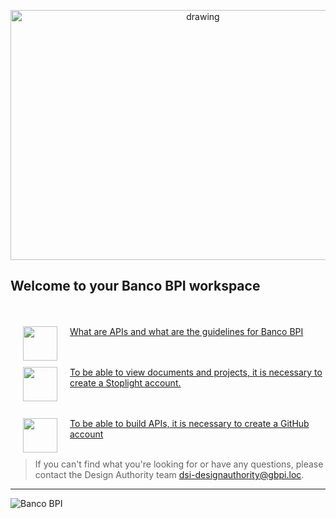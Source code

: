 <p align="center">
  <img src="https://stoplight.io/api/v1/projects/cHJqOjEyMTAzMw/images/FewDetFYfSQ" alt="drawing" height="400" width="600" focus="false"/>
</p>

## Welcome to your Banco BPI workspace

<br><br>
<a href="Whitepaper"><img src="https://stoplight.io/api/v1/projects/cHJqOjY2NDEz/images/DFFUGFAJWAc" align="left" height="55" width="55" focus="false" hspace="20"></a>
[What are APIs and what are the guidelines for Banco BPI](../whitepaper-api.md)
<br>

<br><br>
<a href="Stoplight"><img src="https://stoplight.io/api/v1/projects/cHJqOjEyMTg4Ng/images/mWK65CP1RR0" align="left" height="55" width="55" focus="false" hspace="20"></a>
[To be able to view documents and projects, it is necessary to create a Stoplight account.](./docs/2-create-stoplight-account.md)
<br>

<br><br>
<a href="Github"><img src="https://stoplight.io/api/v1/projects/cHJqOjEyMTg4Ng/images/dr03LjOo25M" align="left" height="55" width="55" focus="false" hspace="20"></a>
[To be able to build APIs, it is necessary to create a GitHub account](./docs/3-create-github-account.md)
<br><br>

<!-- theme: info -->
> If you can't find what you're looking for or have any questions, please contact the Design Authority team dsi-designauthority@gbpi.loc.
---

<!-- focus: false -->
![Banco BPI](https://img.shields.io/badge/2022-Banco%20BPI%20%C2%A9-orange)
